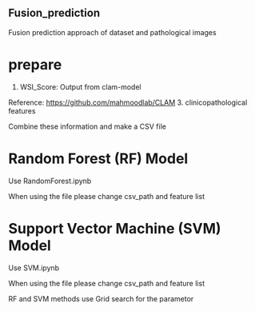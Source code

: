 ## Fusion_prediction
Fusion prediction approach of dataset and pathological images 


# prepare
1. WSI_Score: Output from clam-model


  Reference: https://github.com/mahmoodlab/CLAM
3. clinicopathological features

 Combine these information and make a CSV file


# Random Forest (RF) Model
 Use RandomForest.ipynb
 
 When using the file please change csv_path and feature list


# Support Vector Machine (SVM) Model
 Use SVM.ipynb
 
 When using the file please change csv_path and feature list


RF and SVM methods use Grid search for the parametor
